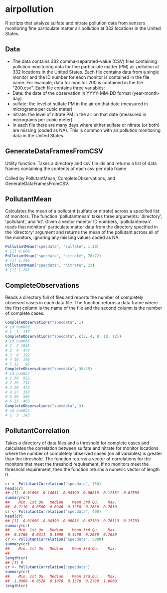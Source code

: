 # airpollution

R scripts that analyze sulfate and nitrate pollution data from sensors monitoring fine particulate matter air pollution at 332 locations in the United States.

## Data

* The data contains 332 comma-separated-value (CSV) files containing pollution monitoring data for fine particulate matter (PM) air pollution at 332 locations in the United States. Each file contains data from a single monitor and the ID number for each monitor is contained in the file name. For example, data for monitor 200 is contained in the file "200.csv". Each file contains three variables:
* Date: the date of the observation in YYYY-MM-DD format (year-month-day)
* sulfate: the level of sulfate PM in the air on that date (measured in micrograms per cubic meter)
* nitrate: the level of nitrate PM in the air on that date (measured in micrograms per cubic meter)
* In each file there are many days where either sulfate or nitrate (or both) are missing (coded as NA). This is common with air pollution monitoring data in the United States.

## GenerateDataFramesFromCSV

Utility function.  Takes a directory and csv file ids and returns a list of data frames containing the contents of each csv per data frame

Called by PollutantMean, CompleteObservations, and GenerateDataFramesFromCSV.

## PollutantMean

Calculates the mean of a pollutant (sulfate or nitrate) across a specified list of monitors. The function 'pollutantmean' takes three arguments: 'directory', 'pollutant', and 'id'. Given a vector monitor ID numbers, 'pollutantmean' reads that monitors' particulate matter data from the directory specified in the 'directory' argument and returns the mean of the pollutant across all of the monitors, ignoring any missing values coded as NA.

```R
PollutantMean("specdata", "sulfate", 1:10)
# [1] 4.064
PollutantMean("specdata", "nitrate", 70:72)
# [1] 1.706
PollutantMean("specdata", "nitrate", 23)
# [1] 1.281
```

## CompleteObservations

Reads a directory full of files and reports the number of completely observed cases in each data file. The function returns a data frame where the first column is the name of the file and the second column is the number of complete cases.

```R
CompleteObservations("specdata", 1)
# id numObs
# 1  1  117
CompleteObservations("specdata", c(2, 4, 8, 10, 12))
# id numObs
# 1  2 1041
# 2  4  474
# 3  8  192
# 4 10  148
# 5 12   96
CompleteObservations("specdata", 30:25)
# id numObs
# 1 30  932
# 2 29  711
# 3 28  475
# 4 27  338
# 5 26  586
# 6 25  463
CompleteObservations("specdata", 3)
# id numObs
# 1  3  243
```

## PollutantCorrelation

Takes a directory of data files and a threshold for complete cases and calculates the correlation between sulfate and nitrate for monitor locations where the number of completely observed cases (on all variables) is greater than the threshold. The function returns a vector of correlations for the monitors that meet the threshold requirement. If no monitors meet the threshold requirement, then the function returns a numeric vector of length 0.

```R
cr <- PollutantCorrelation("specdata", 150)
head(cr)
## [1] -0.01896 -0.14051 -0.04390 -0.06816 -0.12351 -0.07589
summary(cr)
##    Min. 1st Qu.  Median    Mean 3rd Qu.    Max.
## -0.2110 -0.0500  0.0946  0.1250  0.2680  0.7630
cr <- PollutantCorrelation("specdata", 400)
head(cr)
## [1] -0.01896 -0.04390 -0.06816 -0.07589  0.76313 -0.15783
summary(cr)
##    Min. 1st Qu.  Median    Mean 3rd Qu.    Max.
## -0.1760 -0.0311  0.1000  0.1400  0.2680  0.7630
cr <- PollutantCorrelation("specdata", 5000)
summary(cr)
##    Min. 1st Qu.  Median    Mean 3rd Qu.    Max.
##
length(cr)
## [1] 0
cr <- PollutantCorrelation("specdata")
summary(cr)
##    Min. 1st Qu.  Median    Mean 3rd Qu.    Max.
## -1.0000 -0.0528  0.1070  0.1370  0.2780  1.0000
length(cr)
```
